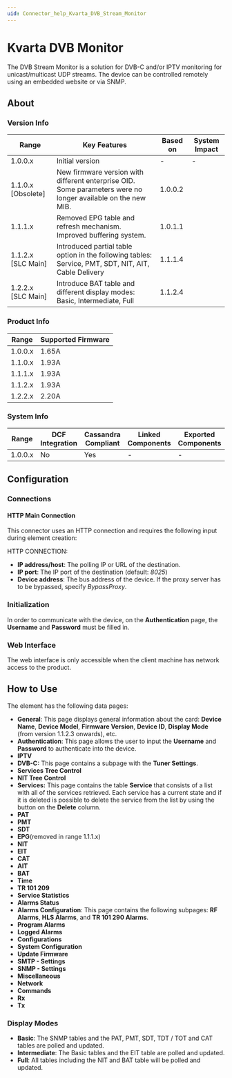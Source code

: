 ```yaml
---
uid: Connector_help_Kvarta_DVB_Stream_Monitor
---
```


# Kvarta DVB Monitor

The DVB Stream Monitor is a solution for DVB-C and/or IPTV monitoring for unicast/multicast UDP streams. The device can be controlled remotely using an embedded website or via SNMP.

## About

### Version Info

| Range | Key Features | Based on | System Impact |
|--|--|--|--|
| 1.0.0.x | Initial version | - | - |
| 1.1.0.x [Obsolete] | New firmware version with different enterprise OID. Some parameters were no longer available on the new MIB. | 1.0.0.2 |  |
| 1.1.1.x | Removed EPG table and refresh mechanism. Improved buffering system. | 1.0.1.1 |  |
| 1.1.2.x [SLC Main] | Introduced partial table option in the following tables: Service, PMT, SDT, NIT, AIT, Cable Delivery | 1.1.1.4 |  |
| 1.2.2.x [SLC Main] | Introduce BAT table and different display modes: Basic, Intermediate, Full| 1.1.2.4 |  |

### Product Info

| Range     | Supported Firmware     |
|-----------|------------------------|
| 1.0.0.x   | 1.65A                  |
| 1.1.0.x   | 1.93A                  |
| 1.1.1.x   | 1.93A                  |
| 1.1.2.x   | 1.93A                  |
| 1.2.2.x   | 2.20A                  |

### System Info

| Range     | DCF Integration     | Cassandra Compliant     | Linked Components     | Exported Components     |
|-----------|---------------------|-------------------------|-----------------------|-------------------------|
| 1.0.0.x   | No                  | Yes                     | -                     | -                       |

## Configuration

### Connections

#### HTTP Main Connection

This connector uses an HTTP connection and requires the following input during element creation:

HTTP CONNECTION:

- **IP address/host**: The polling IP or URL of the destination.
- **IP port**: The IP port of the destination (default: *8025*)
- **Device address**: The bus address of the device. If the proxy server has to be bypassed, specify *BypassProxy*.

### Initialization

In order to communicate with the device, on the **Authentication** page, the **Username** and **Password** must be filled in.

### Web Interface

The web interface is only accessible when the client machine has network access to the product.

## How to Use

The element has the following data pages:

- **General**: This page displays general information about the card: **Device Name**, **Device Model**, **Firmware Version**, **Device ID**, **Display Mode** (from version 1.1.2.3 onwards), etc.
- **Authentication**: This page allows the user to input the **Username** and **Password** to authenticate into the device.
- **IPTV**
- **DVB-C:** This page contains a subpage with the **Tuner Settings**.
- **Services Tree Control**
- **NIT Tree Control**
- **Services:** This page contains the table **Service** that consists of a list with all of the services retrieved. Each service has a current state and if it is deleted is possible to delete the service from the list by using the button on the **Delete** column.
- **PAT**
- **PMT**
- **SDT**
- **EPG**(removed in range 1.1.1.x)
- **NIT**
- **EIT**
- **CAT**
- **AIT**
- **BAT**
- **Time**
- **TR 101 209**
- **Service Statistics**
- **Alarms Status**
- **Alarms Configuration**: This page contains the following subpages: **RF Alarms**, **HLS Alarms**, and **TR 101 290 Alarms**.
- **Program Alarms**
- **Logged Alarms**
- **Configurations**
- **System Configuration**
- **Update Firmware**
- **SMTP - Settings**
- **SNMP - Settings**
- **Miscellaneous**
- **Network**
- **Commands**
- **Rx**
- **Tx**

### Display Modes

- **Basic**: 	The SNMP tables and the PAT, PMT, SDT, TDT / TOT and CAT tables are polled and updated.
- **Intermediate**: 	The Basic tables and the EIT table are polled and updated.
- **Full**: 	All tables including the NIT and BAT table will be polled and updated.
